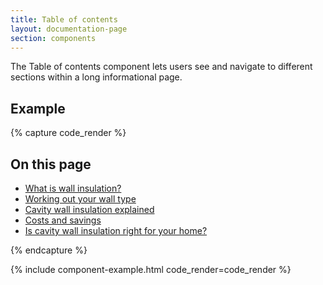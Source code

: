 ```yaml
---
title: Table of contents
layout: documentation-page
section: components
---
```


The Table of contents component lets users see and navigate to different sections within a long informational page.

## Example

{% capture code_render %}
<div class="contents-table">
  <h2 class="h5">On this page</h2>
  <ul>
    <li><a href="">What is wall insulation?</a></li>
    <li><a href="">Working out your wall type</a></li>
    <li><a href="">Cavity wall insulation explained</a></li>
    <li><a href="">Costs and savings</a></li>
    <li><a href="">Is cavity wall insulation right for your home?</a></li>
  </ul>
</div>
{% endcapture %}

{% include component-example.html code_render=code_render %}
